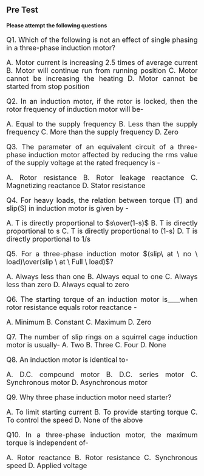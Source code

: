## Pre Test
#### Please attempt the following questions

<div align="justify" style="font-size:18px;">

Q1. Which of the following is not an effect of single phasing in a three-phase induction motor?

A. Motor current is increasing 2.5 times of average current
B. Motor will continue run from running position
C. Motor cannot be increasing the heating
D. Motor cannot be started from stop position

Q2. In an induction motor, if the rotor is locked, then the rotor frequency of induction motor will be-

A. Equal to the supply frequency
B. Less than the supply frequency
C. More than the supply frequency
D. Zero 

Q3. The parameter of an equivalent circuit of a three-phase induction motor affected by reducing the rms value of the supply voltage at the rated frequency is -

A. Rotor resistance
B. Rotor leakage reactance
C. Magnetizing reactance
D. Stator resistance

Q4. For heavy loads, the relation between torque (T) and slip(S) in induction motor is given by -

A. T is directly proportional to $s\over(1-s)$
B. T is directly proportional to s
C. T is directly proportional to (1-s)
D. T is directly proportional to 1/s

Q5. For a three-phase induction motor $(slip\ at \ no \ load)\over(slip \ at \ Full \ load)$? 

A. Always less than one
B. Always equal to one
C. Always less than zero
D. Always equal to zero

Q6. The starting torque of an induction motor is\_\_\_\_when rotor resistance equals rotor reactance -

A. Minimum
B. Constant
C. Maximum
D. Zero

Q7. The number of slip rings on a squirrel cage induction motor is usually-
A. Two
B. Three
C. Four
D. None

Q8. An induction motor is identical to-

A. D.C. compound motor
B. D.C. series motor
C. Synchronous motor
D. Asynchronous motor

Q9. Why three phase induction motor need starter?

A. To limit starting current
B. To provide starting torque
C. To control the speed
D. None of the above

Q10. In a three-phase induction motor, the maximum torque is independent of-

A. Rotor reactance
B. Rotor resistance
C. Synchronous speed
D. Applied voltage
</div>